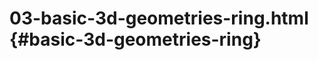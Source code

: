 # 03-basic-3d-geometries-ring.html {#basic-3d-geometries-ring}

<Example filename="03-basic-3d-geometries-ring" />
